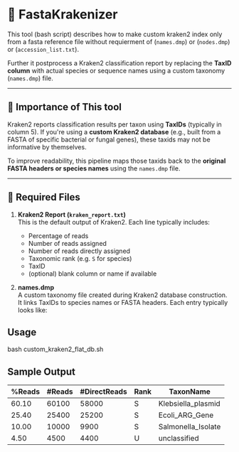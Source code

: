 # 🧬 FastaKrakenizer
This tool (bash script) describes how to make custom kraken2 index only from a fasta reference file without requierment of  (`names.dmp`) or  (`nodes.dmp`)  or  (`accession_list.txt`).

Further it postprocess a Kraken2 classification report by replacing the **TaxID column** with actual species or sequence names using a custom taxonomy (`names.dmp`) file.

---

## 📄 Importance of This tool 

Kraken2 reports classification results per taxon using **TaxIDs** (typically in column 5). If you're using a **custom Kraken2 database** (e.g., built from a FASTA of specific bacterial or fungal genes), these taxids may not be informative by themselves.

To improve readability, this pipeline maps those taxids back to the **original FASTA headers or species names** using the `names.dmp` file.

---

## 📁 Required Files

1. **Kraken2 Report (`kraken_report.txt`)**  
   This is the default output of Kraken2. Each line typically includes:
   - Percentage of reads
   - Number of reads assigned
   - Number of reads directly assigned
   - Taxonomic rank (e.g. `S` for species)
   - TaxID
   - (optional) blank column or name if available

2. **names.dmp**  
   A custom taxonomy file created during Kraken2 database construction. It links TaxIDs to species names or FASTA headers. Each entry typically looks like:


## Usage

bash custom_kraken2_flat_db.sh

## Sample Output 

| %Reads | #Reads | #DirectReads | Rank | TaxonName           |
| ------ | ------ | ------------ | ---- | ------------------- |
| 60.10  | 60100  | 58000        | S    | Klebsiella\_plasmid |
| 25.40  | 25400  | 25200        | S    | Ecoli\_ARG\_Gene    |
| 10.00  | 10000  | 9900         | S    | Salmonella\_Isolate |
| 4.50   | 4500   | 4400         | U    | unclassified        |

